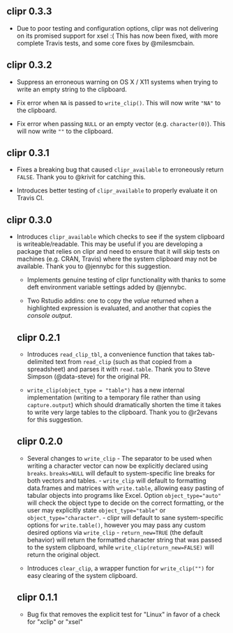 ## clipr 0.3.3

- Due to poor testing and configuration options, clipr was not delivering on its
promised support for xsel :( This has now been fixed, with more complete Travis 
tests, and some core fixes by @milesmcbain.

## clipr 0.3.2

- Suppress an erroneous warning on OS X / X11 systems when trying to write an 
empty string to the clipboard.

- Fix error when `NA` is passed to `write_clip()`. This will now write `"NA"` to
the clipboard.

- Fix error when passing `NULL` or an empty vector (e.g. `character(0)`). This 
will now write `""` to the clipboard.

## clipr 0.3.1

- Fixes a breaking bug that caused `clipr_available` to erroneously return 
`FALSE`. Thank you to @krivit for catching this.

- Introduces better testing of `clipr_available` to properly evaluate it on 
Travis CI.

## clipr 0.3.0

- Introduces `clipr_available` which checks to see if the system clipboard is 
writeable/readable. This may be useful if you are developing a package that 
relies on clipr and need to ensure that it will skip tests on machines (e.g. 
CRAN, Travis) where the system clipboard may not be available. Thank you to
@jennybc for this suggestion.
  
  - Implements genuine testing of clipr functionality with thanks to some deft 
  environment variable settings added by @jennybc.
  
  - Two Rstudio addins: one to copy the _value_ returned when a highlighted 
  expression is evaluated, and another that copies the _console output_.
  
  ## clipr 0.2.1
  
  - Introduces `read_clip_tbl`, a convenience function that takes tab-delimited 
  text from `read_clip` (such as that copied from a spreadsheet) and parses it 
  with `read.table`. Thank you to Steve Simpson (@data-steve) for the original 
  PR.
  
  - `write_clip(object_type = "table")` has a new internal implementation 
  (writing to a temporary file rather than using `capture.output`) which should 
  dramatically shorten the time it takes to write very large tables to the 
  clipboard. Thank you to @r2evans for this suggestion.
  
  ## clipr 0.2.0
  
  - Several changes to `write_clip` - The separator to be used when writing a 
  character vector can now be explicitly declared using `breaks`. `breaks=NULL` 
  will default to system-specific line breaks for both vectors and tables. - 
  `write_clip` will default to formatting data.frames and matrices with 
  `write.table`, allowing easy pasting of tabular objects into programs like 
  Excel. Option `object_type="auto"` will check the object type to decide on the
  correct formatting, or the user may explicitly state `object_type="table"` or 
  `object_type="character"`. - clipr will default to sane system-specific 
  options for `write.table()`, however you may pass any custom desired options 
  via `write_clip` - `return_new=TRUE` (the default behavior) will return the 
  formatted character string that was passed to the system clipboard, while 
  `write_clip(return_new=FALSE)` will return the original object.
  
  - Introduces `clear_clip`, a wrapper function for `write_clip("")` for easy 
  clearing of the system clipboard.
  
  ## clipr 0.1.1
  
  - Bug fix that removes the explicit test for "Linux" in favor of a check for 
  "xclip" or "xsel"
